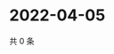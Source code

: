 # 2022-04-05

共 0 条

<!-- BEGIN WEIBO -->
<!-- 最后更新时间 Tue Apr 05 2022 02:19:24 GMT+0800 (China Standard Time) -->

<!-- END WEIBO -->
